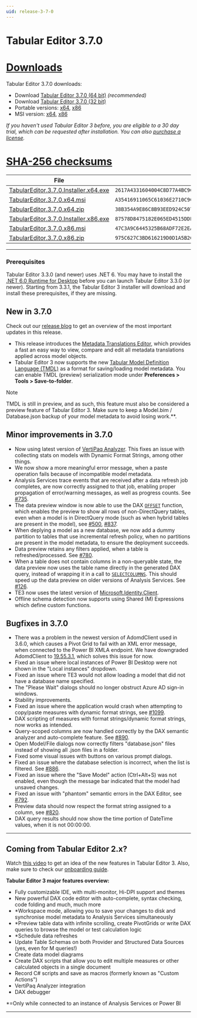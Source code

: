 ```yaml
---
uid: release-3-7-0
---
```

# Tabular Editor 3.7.0

# [**Downloads**](#tab/downloads)

Tabular Editor 3.7.0 downloads:

- Download [Tabular Editor 3.7.0 (64 bit)](https://cdn.tabulareditor.com/files/TabularEditor.3.7.0.Installer.x64.exe) *(recommended)*
- Download [Tabular Editor 3.7.0 (32 bit)](https://cdn.tabulareditor.com/files/TabularEditor.3.7.0.Installer.x86.exe)
- Portable versions: [x64](https://cdn.tabulareditor.com/files/TabularEditor.3.7.0.x64.zip), [x86](https://cdn.tabulareditor.com/files/TabularEditor.3.7.0.x86.zip)
- MSI version: [x64](https://cdn.tabulareditor.com/files/TabularEditor.3.7.0.x64.msi), [x86](https://cdn.tabulareditor.com/files/TabularEditor.3.7.0.x86.msi)

*If you haven't used Tabular Editor 3 before, you are eligible to a 30 day trial, which can be requested after installation. You can also [purchase a license](https://tabulareditor.com/licensing).*

# [**SHA-256 checksums**](#tab/checksums)

| File | SHA-256 |
| -- | -- |
| [TabularEditor.3.7.0.Installer.x64.exe](https://cdn.tabulareditor.com/files/TabularEditor.3.7.0.Installer.x64.exe) | `2617A4331604004C8D77A4BC9C9AED3015B9EA823539FF978CC7F01B687CD7D7` |
| [TabularEditor.3.7.0.x64.msi](https://cdn.tabulareditor.com/files/TabularEditor.3.7.0.x64.msi) | `A35416911065C61036E2710C9C25F7231F6700F3FA7A58F03E446479BB02979A` |
| [TabularEditor.3.7.0.x64.zip](https://cdn.tabulareditor.com/files/TabularEditor.3.7.0.x64.zip) | `38B354A9E86C8B93EED924C507F429AB0D850DB43C0F5C712F22EEA0C9B58277` |
| [TabularEditor.3.7.0.Installer.x86.exe](https://cdn.tabulareditor.com/files/TabularEditor.3.7.0.Installer.x86.exe) | `87578D8475182E065ED4515DDEE95AF20340E12B1DF24141E5C39D06191B0719` |
| [TabularEditor.3.7.0.x86.msi](https://cdn.tabulareditor.com/files/TabularEditor.3.7.0.x86.msi) | `47C3A9C6445325B68ADF72E2EA12B805B2A69DCF4C47F675A0ECB4DC4027BFF5` |
| [TabularEditor.3.7.0.x86.zip](https://cdn.tabulareditor.com/files/TabularEditor.3.7.0.x86.zip) | `975C627C3BD616219D0D1A5B2C6B1C277DB264DEC913AC4D3A06C3FAFE179CA2` |

***

### Prerequisites

Tabular Editor 3.3.0 (and newer) uses .NET 6. You may have to install the [.NET 6.0 Runtime for Desktop](https://dotnet.microsoft.com/en-us/download/dotnet/6.0/runtime) before you can launch Tabular Editor 3.3.0 (or newer). Starting from 3.3.1, the Tabular Editor 3 installer will download and install these prerequisites, if they are missing.

## New in 3.7.0

Check out our [release blog](https://blog.tabulareditor.com/?p=2146) to get an overview of the most important updates in this release.

- This release introduces the [Metadata Translations Editor](@metadata-translation-editor), which provides a fast an easy way to view, compare and edit all metadata translations applied across model objects.
- Tabular Editor 3 now supports the new [Tabular Model Definition Language (TMDL)](https://powerbi.microsoft.com/en-us/blog/announcing-public-preview-of-the-tabular-model-definition-language-tmdl/) as a format for saving/loading model metadata. You can enable TMDL (preview) serialization mode under **Preferences > Tools > Save-to-folder**.
  
> [!NOTE]
> TMDL is still in preview, and as such, this feature must also be considered a preview feature of Tabular Editor 3. Make sure to keep a Model.bim / Database.json backup of your model metadata to avoid losing work.**.

## Minor improvements in 3.7.0

- Now using latest version of [VertiPaq Analyzer](https://github.com/sql-bi/VertiPaq-Analyzer). This fixes an issue with collecting stats on models with Dynamic Format Strings, among other things.
- We now show a more meaningful error message, when a paste operation fails because of incompatible model metadata.
- Analysis Services trace events that are received after a data refresh job completes, are now correctly assigned to that job, enabling proper propagation of error/warning messages, as well as progress counts. See  [#735](https://github.com/TabularEditor/TabularEditor3/issues/735).
- The data preview window is now able to use the DAX [`OFFSET`](https://dax.guide/offset) function, which enables the preview to show all rows of non-DirectQuery tables, even when a model is in DirectQuery mode (such as when hybrid tables are present in the model), see [#500](https://github.com/TabularEditor/TabularEditor3/issues/500), [#837](https://github.com/TabularEditor/TabularEditor3/issues/837).
- When deplying a model as a new database, we now add a dummy partition to tables that use incremental refresh policy, when no partitions are present in the model metadata, to ensure the deployment succeeds.
- Data preview retains any filters applied, when a table is refreshed/processed. See [#780](https://github.com/TabularEditor/TabularEditor3/issues/780).
- When a table does not contain columns in a non-queryable state, the data preview now uses the table name directly in the generated DAX query, instead of wrapping it in a call to [`SELECTCOLUMNS`](https://dax.guide/selectcolumns). This should speed up the data preview on older versions of Analysis Services. See [#126](https://github.com/TabularEditor/TabularEditor3/issues/126).
- TE3 now uses the latest version of [Microsoft.Identity.Client](https://www.nuget.org/packages/Microsoft.Identity.Client).
- Offline schema detection now supports using Shared (M) Expressions which define custom functions.

## Bugfixes in 3.7.0

- There was a problem in the newest version of AdomdClient used in 3.6.0, which causes a Pivot Grid to fail with an XML error message, when connected to the Power BI XMLA endpoint. We have downgraded AdomdClient to [19.55.3.1](https://www.nuget.org/packages/Microsoft.AnalysisServices.AdomdClient.NetCore.retail.amd64/19.55.3.1), which solves this issue for now.
- Fixed an issue where local instances of Power BI Desktop were not shown in the "Local instances" dropdown.
- Fixed an issue where TE3 would not allow loading a model that did not have a database name specified.
- The "Please Wait" dialogs should no longer obstruct Azure AD sign-in windows.
- Stability improvements.
- Fixed an issue where the application would crash when attempting to copy/paste measures with dynamic format strings, see [#1099](https://github.com/TabularEditor/TabularEditor/issues/1099).
- DAX scripting of measures with format strings/dynamic format strings, now works as intended.
- Query-scoped columns are now handled correctly by the DAX semantic analyzer and auto-complete feature. See [#890](https://github.com/TabularEditor/TabularEditor3/issues/890).
- Open Model/File dialogs now correctly filters "database.json" files instead of showing all .json files in a folder.
- Fixed some visual issues with buttons on various prompt dialogs.
- Fixed an issue where the database selection is incorrect, when the list is filtered. See [#886](https://github.com/TabularEditor/TabularEditor3/issues/886).
- Fixed an issue where the "Save Model" action (Ctrl+Alt+S) was not enabled, even though the message bar indicated that the model had unsaved changes.
- Fixed an issue with "phantom" semantic errors in the DAX Editor, see [#792](https://github.com/TabularEditor/TabularEditor3/issues/792).
- Preview data should now respect the format string assigned to a column, see [#820](https://github.com/TabularEditor/TabularEditor3/issues/820).
- DAX query results should now show the time portion of DateTime values, when it is not 00:00:00.

---
## Coming from Tabular Editor 2.x?

Watch [this video](https://www.youtube.com/watch?v=pt3DdcjfImY) to get an idea of the new features in Tabular Editor 3. Also, make sure to check our [onboarding guide](https://docs.tabulareditor.com/onboarding/index.html).

**Tabular Editor 3 major features overview:**
- Fully customizable IDE, with multi-monitor, Hi-DPI support and themes
- New powerful DAX code editor with auto-complete, syntax checking, code folding and much, much more
- *Workspace mode, allowing you to save your changes to disk and synchronise model metadata to Analysis Services simultaneously
- *Preview table data with infinite scrolling, create PivotGrids or write DAX queries to browse the model or test calculation logic
- *Schedule data refreshes
- Update Table Schemas on both Provider and Structured Data Sources (yes, even for M queries!)
- Create data model diagrams
- Create DAX scripts that allow you to edit multiple measures or other calculated objects in a single document
- Record C# scripts and save as macros (formerly known as "Custom Actions")
- VertiPaq Analyzer integration
- DAX debugger

*=Only while connected to an instance of Analysis Services or Power BI

---
